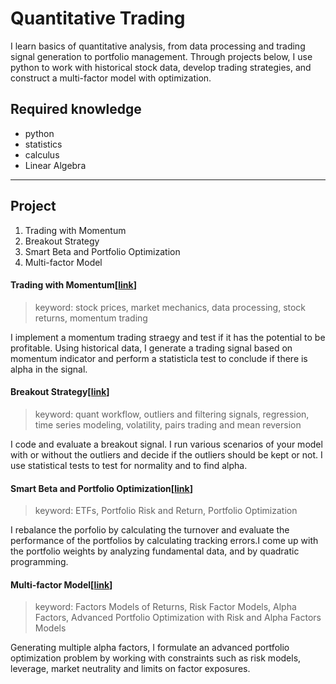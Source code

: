 # Quantitative Trading


I learn basics of quantitative analysis, from data processing and trading signal generation to portfolio management.
Through projects below, I use python to work with historical stock data, develop trading strategies, and construct a multi-factor model with optimization.


## Required knowledge
- python
- statistics
- calculus
- Linear Algebra

---

## Project
1. Trading with Momentum
2. Breakout Strategy
3. Smart Beta and Portfolio Optimization
4. Multi-factor Model


#### Trading with Momentum[[link](https://nbviewer.jupyter.org/github/jihobak/blowfish_quant/blob/master/Project%201-Trading_with_Momentum.ipynb)]
> keyword: stock prices, market mechanics, data processing, stock returns, momentum trading

I implement a momentum trading straegy and test if it has the potential to be profitable. Using historical data, I generate a trading signal based on momentum indicator and perform a statisticla test to conclude if there is alpha in the signal.


#### Breakout Strategy[[link](https://nbviewer.jupyter.org/github/jihobak/blowfish_quant/blob/master/Project%202-Breakout%20Strategy.ipynb)]
> keyword: quant workflow, outliers and filtering signals, regression, time series modeling, volatility, pairs trading and mean reversion

I code and evaluate a breakout signal. I run various scenarios of your model with or without the outliers and decide if the outliers should be kept or not. I use statistical tests to test for normality and to find alpha.


#### Smart Beta and Portfolio Optimization[[link](https://nbviewer.jupyter.org/github/jihobak/blowfish_quant/blob/master/Project%203-Smart%20Beta%20Portfolio%20and%20Portfolio%20Optimization.ipynb)]
> keyword: ETFs, Portfolio Risk and Return, Portfolio Optimization

I rebalance the porfolio by calculating the turnover and evaluate the performance of the portfolios by calculating tracking errors.I come up with the portfolio weights by analyzing fundamental data, and by quadratic programming.


#### Multi-factor Model[[link](https://nbviewer.jupyter.org/github/jihobak/blowfish_quant/blob/master/Project%204-Multi-factor%20Model.ipynb)]
> keyword: Factors Models of Returns, Risk Factor Models, Alpha Factors, Advanced Portfolio Optimization with Risk and Alpha Factors Models

Generating multiple alpha factors, I formulate an advanced portfolio optimization problem by working with constraints such as risk models, leverage, market neutrality and limits on factor exposures. 
